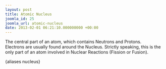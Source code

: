 ```yaml
---
layout: post
title: Atomic Nucleus
joomla_id: 25
joomla_url: atomic-nucleus
date: 2013-02-01 06:21:10.000000000 +00:00
---
```

<p>The central part of an atom, which contains Neutrons and Protons. Electrons are usually found around the Nucleus. Strictly speaking, this is the only part of an atom involved in Nuclear Reactions (Fission or Fusion).</p>
<p>{aliases nucleus}</p>
